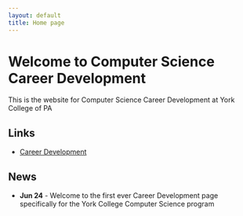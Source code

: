 ```yaml
---
layout: default
title: Home page
---
```


# Welcome to Computer Science Career Development

This is the website for Computer Science Career Development at York College of PA

## Links

* [Career Development](careers/index.html)

<!-- Commenting out all of this - copied from CS320, but might use it in some type of form as the webside develops

* [Syllabus](syllabus.html)
* [Schedule](schedule.html)
* [Calendar](CS320-Spring2018Calendar.pdf)
* [Project Teams and Rosters](teams-and-rosters/index.html)
* [Assignments](assign/index.html)
* [Labs](labs/index.html)
* [Projects](projects/index.html)
* [Tutoring](CS320-Sp18-TutoringSchedule.pdf)
* [Resources](resources/index.html)

-->

## News

<!-- Commenting out News until it's needed - and the dates will change, anyway

-->

* **Jun 24** - Welcome to the first ever Career Development page specifically for the York College Computer Science program